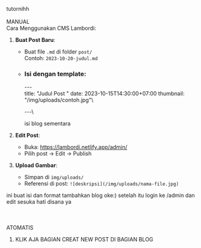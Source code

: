 t﻿utornihh\
\
M﻿ANUAL \
Cara Menggunakan CMS Lambordi:

1. **Buat Post Baru**:

   * Buat file `.md` di folder `post/`\
     Contoh: `2023-10-20-judul.md`
   * ### Isi dengan template:

     \---\
     title: "Judul Post "
     date: 2023-10-15T14:30:00+07:00
     thumbnail: "/img/uploads/contoh.jpg"\

     \---\

     isi blog sementara
2. **Edit Post**:

   * Buka: https://lambordi.netlify.app/admin/
   * Pilih post → Edit → Publish
3. **Upload Gambar**:

   * Simpan di `img/uploads/`
   * Referensi di post: `![deskripsi](/img/uploads/nama-file.jpg)`

ini buat isi dan format tambahkan blog oke:)
setelah itu login ke /admin dan edit sesuka hati disana ya\
\
\
\
A﻿TOMATIS

1. K﻿LIK AJA BAGIAN CREAT NEW POST DI BAGIAN BLOG